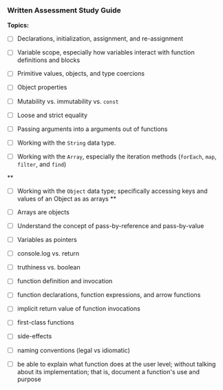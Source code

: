 ### Written Assessment Study Guide

**Topics:**

- [ ] Declarations, initialization, assignment, and re-assignment

- [ ] Variable scope, especially how variables interact with function definitions and blocks

- [ ] Primitive values, objects, and type coercions

- [ ] Object properties

- [ ] Mutability vs. immutability vs. `const`

- [ ] Loose and strict equality

- [ ] Passing arguments into a arguments out of functions

- [ ] Working with the `String` data type.

- [ ] Working with the `Array`, especially the iteration methods (`forEach`, `map`, `filter`, and `find`)

\*\*

- [ ] Working with the `Object` data type; specifically accessing keys and values of an Object as as arrays
      \*\*

- [ ] Arrays are objects

- [ ] Understand the concept of pass-by-reference and pass-by-value

- [ ] Variables as pointers

- [ ] console.log vs. return

- [ ] truthiness vs. boolean

- [ ] function definition and invocation

- [ ] function declarations, function expressions, and arrow functions

- [ ] implicit return value of function invocations

- [ ] first-class functions

- [ ] side-effects

- [ ] naming conventions (legal vs idiomatic)

- [ ] be able to explain what function does at the user level; without talking about its implementation; that is, document a function's use and purpose
